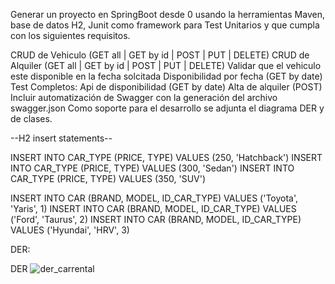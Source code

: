 Generar un proyecto en SpringBoot desde 0 usando la herramientas Maven, base de datos H2, Junit como framework para Test Unitarios y que cumpla con los siguientes requisitos.

CRUD de Vehiculo (GET all | GET by id | POST | PUT | DELETE) CRUD de Alquiler (GET all | GET by id | POST | PUT | DELETE) Validar que el vehiculo este disponible en la fecha solcitada Disponibilidad por fecha (GET by date) Test Completos: Api de disponibilidad (GET by date) Alta de alquiler (POST) Incluir automatización de Swagger con la generación del archivo swagger.json Como soporte para el desarrollo se adjunta el diagrama DER y de clases.

--H2 insert statements--

INSERT INTO CAR_TYPE (PRICE, TYPE) VALUES (250, 'Hatchback') INSERT INTO CAR_TYPE (PRICE, TYPE) VALUES (300, 'Sedan') INSERT INTO CAR_TYPE (PRICE, TYPE) VALUES (350, 'SUV')

INSERT INTO CAR (BRAND, MODEL, ID_CAR_TYPE) VALUES ('Toyota', 'Yaris', 1) INSERT INTO CAR (BRAND, MODEL, ID_CAR_TYPE) VALUES ('Ford', 'Taurus', 2) INSERT INTO CAR (BRAND, MODEL, ID_CAR_TYPE) VALUES ('Hyundai', 'HRV', 3)

DER:

DER
![der_carrental](https://github.com/user-attachments/assets/81a39acb-094e-4eee-8b85-cf5c4dabdba9)
